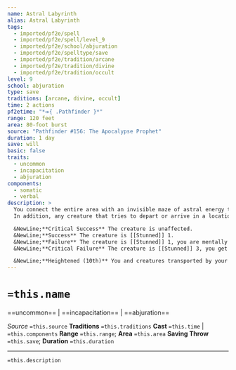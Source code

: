 ```yaml
---
name: Astral Labyrinth
alias: Astral Labyrinth
tags:
  - imported/pf2e/spell
  - imported/pf2e/spell/level_9
  - imported/pf2e/school/abjuration
  - imported/pf2e/spelltype/save
  - imported/pf2e/tradition/arcane
  - imported/pf2e/tradition/divine
  - imported/pf2e/tradition/occult
level: 9
school: abjuration
type: save
traditions: [arcane, divine, occult]
time: 2 actions
pf2etime: "*⬺{ .Pathfinder }*"
range: 120 feet
area: 80-foot burst
source: "Pathfinder #156: The Apocalypse Prophet"
duration: 1 day
save: will
basic: false
traits:
  - uncommon
  - incapacitation
  - abjuration
components:
  - somatic
  - verbal
description: >
  You connect the entire area with an invisible maze of astral energy that interferes with dimensional and mental magic. Choose a point in the area that you can see when you cast this spell. Objects other than force effects and rare metals can't block this spell's area. Astral labyrinth attempts to counteract magical mental effects targeting or including anyone other than the caster in the area, though it has no effect on mental effects that began outside the area or before the spell was cast.
  In addition, any creature that tries to depart or arrive in a location in the area by teleportation or extradimensional travel (including extradimensional spaces) must attempt a Will saving throw. Summoned creatures must attempt the save when they are summoned, but not when the summoning ends.

  &NewLine;**Critical Success** The creature is unaffected.
  &NewLine;**Success** The creature is [[Stunned]] 1.
  &NewLine;**Failure** The creature is [[Stunned]] 1, you are mentally alerted that something has failed its save against this spell, and the creature arrives in the empty space closest to the point you chose instead of its intended destination.
  &NewLine;**Critical Failure** The creature is [[Stunned]] 3, you get a mental glimpse of its appearance, and the creature arrives in the empty space closest to the point you chose instead of its intended destination.

  &NewLine;**Heightened (10th)** You and creatures transported by your spells can't get a result worse than success on the saving throw to teleport into or out of the area.
---
```

# `=this.name`
==uncommon== | ==incapacitation== | ==abjuration==

*Source* `=this.source`
**Traditions** `=this.traditions`
**Cast** `=this.time` | `=this.components`
**Range** `=this.range`; **Area** `=this.area`
**Saving Throw** `=this.save`; **Duration** `=this.duration`

***
`=this.description`